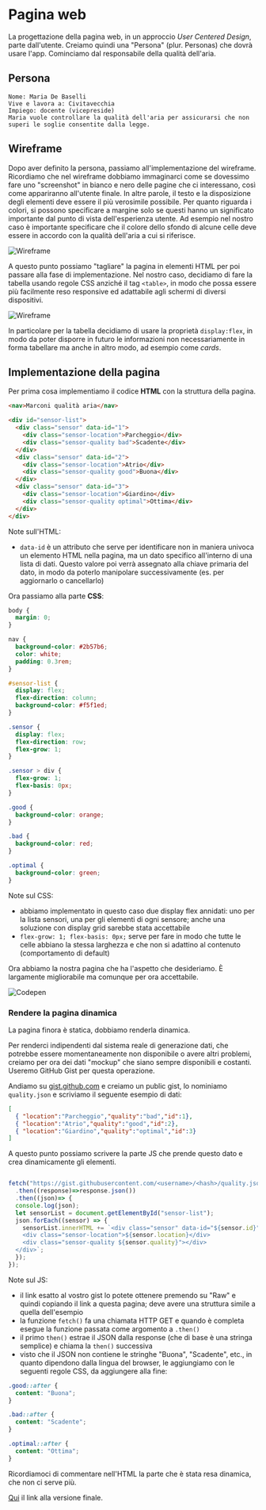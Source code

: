 # Pagina web

La progettazione della pagina web, in un approccio _User Centered Design_, parte dall'utente. Creiamo quindi una "Persona" (plur. Personas) che dovrà usare l'app. Cominciamo dal responsabile della qualità dell'aria.

## Persona

```
Nome: Maria De Baselli
Vive e lavora a: Civitavecchia
Impiego: docente (vicepreside)
Maria vuole controllare la qualità dell'aria per assicurarsi che non superi le soglie consentite dalla legge.
```

## Wireframe

Dopo aver definito la persona, passiamo all'implementazione del wireframe. Ricordiamo che nel wireframe dobbiamo immaginarci come se dovessimo fare uno "screenshot" in bianco e nero delle pagine che ci interessano, così come appariranno all'utente finale. In altre parole, il testo e la disposizione degli elementi deve essere il più verosimile possibile. Per quanto riguarda i colori, si possono specificare a margine solo se questi hanno un significato importante dal punto di vista dell'esperienza utente. Ad esempio nel nostro caso è importante specificare che il colore dello sfondo di alcune celle deve essere in accordo con la qualità dell'aria a cui si riferisce.

![Wireframe](./img/wireframe.png)

A questo punto possiamo "tagliare" la pagina in elementi HTML per poi passare alla fase di implementazione. Nel nostro caso, decidiamo di fare la tabella usando regole CSS anziché il tag `<table>`, in modo che possa essere più facilmente reso responsive ed adattabile agli schermi di diversi dispositivi.

![Wireframe](./img/wireframe-cut.png)

In particolare per la tabella decidiamo di usare la proprietà `display:flex`, in modo da poter disporre in futuro le informazioni non necessariamente in forma tabellare ma anche in altro modo, ad esempio come _cards_.

## Implementazione della pagina

Per prima cosa implementiamo il codice **HTML** con la struttura della pagina.

```html
<nav>Marconi qualità aria</nav>

<div id="sensor-list">
  <div class="sensor" data-id="1">
    <div class="sensor-location">Parcheggio</div>
    <div class="sensor-quality bad">Scadente</div>
  </div>
  <div class="sensor" data-id="2">
    <div class="sensor-location">Atrio</div>
    <div class="sensor-quality good">Buona</div>
  </div>
  <div class="sensor" data-id="3">
    <div class="sensor-location">Giardino</div>
    <div class="sensor-quality optimal">Ottima</div>
  </div>
</div>
```

Note sull'HTML:

- `data-id` è un attributo che serve per identificare non in maniera univoca un elemento HTML nella pagina, ma un dato specifico all'interno di una lista di dati. Questo valore poi verrà assegnato alla chiave primaria del dato, in modo da poterlo manipolare successivamente (es. per aggiornarlo o cancellarlo)

Ora passiamo alla parte **CSS**:

```css
body {
  margin: 0;
}

nav {
  background-color: #2b57b6;
  color: white;
  padding: 0.3rem;
}

#sensor-list {
  display: flex;
  flex-direction: column;
  background-color: #f5f1ed;
}

.sensor {
  display: flex;
  flex-direction: row;
  flex-grow: 1;
}

.sensor > div {
  flex-grow: 1;
  flex-basis: 0px;
}

.good {
  background-color: orange;
}

.bad {
  background-color: red;
}

.optimal {
  background-color: green;
}
```

Note sul CSS:

- abbiamo implementato in questo caso due display flex annidati: uno per la lista sensori, una per gli elementi di ogni sensore; anche una soluzione con display grid sarebbe stata accettabile
- `flex-grow: 1; flex-basis: 0px;` serve per fare in modo che tutte le celle abbiano la stessa larghezza e che non si adattino al contenuto (comportamento di default)

Ora abbiamo la nostra pagina che ha l'aspetto che desideriamo. È largamente migliorabile ma comunque per ora accettabile.

![Codepen](./img/codepen-0.png)

### Rendere la pagina dinamica

La pagina finora è statica, dobbiamo renderla dinamica.

Per renderci indipendenti dal sistema reale di generazione dati, che potrebbe essere momentaneamente non disponibile o avere altri problemi, creiamo per ora dei dati "mockup" che siano sempre disponibili e costanti. Useremo GitHub Gist per questa operazione.

Andiamo su [gist.github.com](gist.github.com) e creiamo un public gist, lo nominiamo `quality.json` e scriviamo il seguente esempio di dati:

```json
[
  { "location":"Parcheggio","quality":"bad","id":1},
  { "location":"Atrio","quality":"good","id":2},
  { "location":"Giardino","quality":"optimal","id":3}
]
```

A questo punto possiamo scrivere la parte JS che prende questo dato e crea dinamicamente gli elementi.

```js

fetch("https://gist.githubusercontent.com/<username>/<hash>/quality.json")
  .then((response)=>response.json())
  .then((json)=> {
  console.log(json);
  let sensorList = document.getElementById("sensor-list");
  json.forEach((sensor) => {
    sensorList.innerHTML += `<div class="sensor" data-id="${sensor.id}">
    <div class="sensor-location">${sensor.location}</div>
    <div class="sensor-quality ${sensor.quality}"></div>
  </div>`;
  });
});
```

Note sul JS:

- il link esatto al vostro gist lo potete ottenere premendo su "Raw" e quindi copiando il link a questa pagina; deve avere una struttura simile a quella dell'esempio
- la funzione `fetch()` fa una chiamata HTTP GET e quando è completa esegue la funzione passata come argomento a `.then()`
- il primo `then()` estrae il JSON dalla response (che di base è una stringa semplice) e chiama la `then()` successiva
- visto che il JSON non contiene le stringhe "Buona", "Scadente", etc., in quanto dipendono dalla lingua del browser, le aggiungiamo con le seguenti regole CSS, da aggiungere alla fine:

```css
.good::after {
  content: "Buona";
}

.bad::after {
  content: "Scadente";
}

.optimal::after {
  content: "Ottima";
}
```

Ricordiamoci di commentare nell'HTML la parte che è stata resa dinamica, che non ci serve più.

[Qui](https://codepen.io/Claudio-Capobianco/pen/GRLBJmZ?editors=1000) il link alla versione finale.
